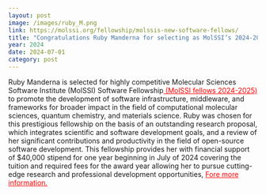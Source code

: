 ```yaml
---
layout: post
image: /images/ruby_M.png
link: https://molssi.org/fellowship/molssis-new-software-fellows/
title: "Congratulations Ruby Manderna for selecting as MolSSI’s 2024-2025 Software Fellow"
year: 2024
date: 2024-07-01
category: post
---
```

<p>
 Ruby Manderna is selected for highly competitive Molecular Sciences Software Institute (MolSSI) Software Fellowship<a href="https://molssi.org/fellowship/molssis-new-software-fellows/" style="color: red;"> (MolSSI fellows 2024-2025)</a> to promote the development of software infrastructure, middleware, and frameworks for broader impact in the field of computational molecular sciences, quantum chemistry, and materials science. Ruby was chosen for this prestigious fellowship on the basis of an outstanding research proposal, which integrates scientific and software development goals, and a review of her significant contributions and productivity in the field of open-source software development. This fellowship provides her with financial support of $40,000 stipend for one year beginning in July of 2024 covering the tuition and required fees for the award year allowing her to pursue cutting-edge research and professional development opportunities, <a href="https://molssi.org/fellowship/" style="color: red;"> Fore more information.</a>